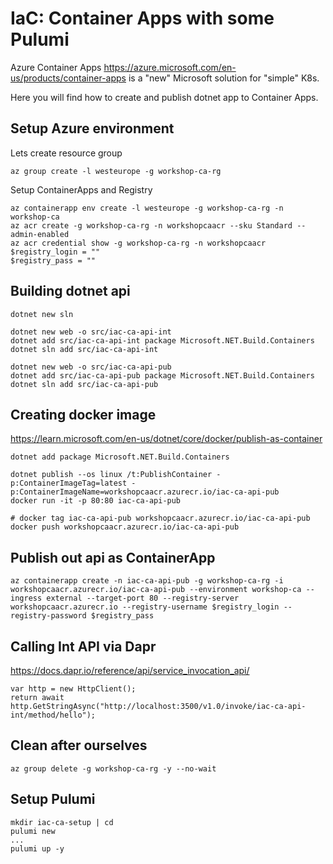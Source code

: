 IaC: Container Apps with some Pulumi
======================================

Azure Container Apps https://azure.microsoft.com/en-us/products/container-apps is a "new" Microsoft solution for "simple" K8s.

Here you will find how to create and publish dotnet app to Container Apps.

Setup Azure environment
-------------------------

Lets create resource group

    az group create -l westeurope -g workshop-ca-rg

Setup ContainerApps and Registry

    az containerapp env create -l westeurope -g workshop-ca-rg -n workshop-ca
    az acr create -g workshop-ca-rg -n workshopcaacr --sku Standard --admin-enabled
    az acr credential show -g workshop-ca-rg -n workshopcaacr
    $registry_login = ""
    $registry_pass = ""


Building dotnet api
---------------------

    dotnet new sln
    
    dotnet new web -o src/iac-ca-api-int
    dotnet add src/iac-ca-api-int package Microsoft.NET.Build.Containers
    dotnet sln add src/iac-ca-api-int

    dotnet new web -o src/iac-ca-api-pub
    dotnet add src/iac-ca-api-pub package Microsoft.NET.Build.Containers
    dotnet sln add src/iac-ca-api-pub

Creating docker image
------------------------

https://learn.microsoft.com/en-us/dotnet/core/docker/publish-as-container


    dotnet add package Microsoft.NET.Build.Containers

    dotnet publish --os linux /t:PublishContainer -p:ContainerImageTag=latest -p:ContainerImageName=workshopcaacr.azurecr.io/iac-ca-api-pub
    docker run -it -p 80:80 iac-ca-api-pub

    # docker tag iac-ca-api-pub workshopcaacr.azurecr.io/iac-ca-api-pub
    docker push workshopcaacr.azurecr.io/iac-ca-api-pub

Publish out api as ContainerApp
------------------------------------

    az containerapp create -n iac-ca-api-pub -g workshop-ca-rg -i workshopcaacr.azurecr.io/iac-ca-api-pub --environment workshop-ca --ingress external --target-port 80 --registry-server workshopcaacr.azurecr.io --registry-username $registry_login --registry-password $registry_pass

Calling Int API via Dapr
-------------------------
https://docs.dapr.io/reference/api/service_invocation_api/

    var http = new HttpClient();
    return await http.GetStringAsync("http://localhost:3500/v1.0/invoke/iac-ca-api-int/method/hello");

Clean after ourselves
-------------------------

    az group delete -g workshop-ca-rg -y --no-wait

Setup Pulumi
---------------

    mkdir iac-ca-setup | cd
    pulumi new
    ...
    pulumi up -y
